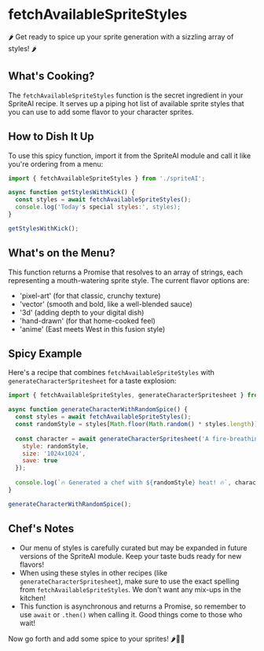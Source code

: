 # fetchAvailableSpriteStyles

🌶️ Get ready to spice up your sprite generation with a sizzling array of styles! 🌶️

## What's Cooking?

The `fetchAvailableSpriteStyles` function is the secret ingredient in your SpriteAI recipe. It serves up a piping hot list of available sprite styles that you can use to add some flavor to your character sprites.

## How to Dish It Up

To use this spicy function, import it from the SpriteAI module and call it like you're ordering from a menu:

```javascript
import { fetchAvailableSpriteStyles } from './spriteAI';

async function getStylesWithKick() {
  const styles = await fetchAvailableSpriteStyles();
  console.log('Today's special styles:', styles);
}

getStylesWithKick();
```

## What's on the Menu?

This function returns a Promise that resolves to an array of strings, each representing a mouth-watering sprite style. The current flavor options are:

- 'pixel-art' (for that classic, crunchy texture)
- 'vector' (smooth and bold, like a well-blended sauce)
- '3d' (adding depth to your digital dish)
- 'hand-drawn' (for that home-cooked feel)
- 'anime' (East meets West in this fusion style)

## Spicy Example

Here's a recipe that combines `fetchAvailableSpriteStyles` with `generateCharacterSpritesheet` for a taste explosion:

```javascript
import { fetchAvailableSpriteStyles, generateCharacterSpritesheet } from './spriteAI';

async function generateCharacterWithRandomSpice() {
  const styles = await fetchAvailableSpriteStyles();
  const randomStyle = styles[Math.floor(Math.random() * styles.length)];
  
  const character = await generateCharacterSpritesheet('A fire-breathing chef', {
    style: randomStyle,
    size: '1024x1024',
    save: true
  });
  
  console.log(`🔥 Generated a chef with ${randomStyle} heat! 🔥`, character);
}

generateCharacterWithRandomSpice();
```

## Chef's Notes

- Our menu of styles is carefully curated but may be expanded in future versions of the SpriteAI module. Keep your taste buds ready for new flavors!
- When using these styles in other recipes (like `generateCharacterSpritesheet`), make sure to use the exact spelling from `fetchAvailableSpriteStyles`. We don't want any mix-ups in the kitchen!
- This function is asynchronous and returns a Promise, so remember to use `await` or `.then()` when calling it. Good things come to those who wait!

Now go forth and add some spice to your sprites! 🌶️🎨✨